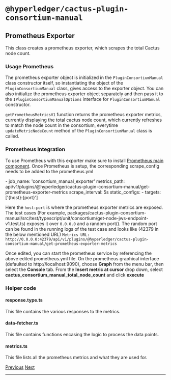 `@hyperledger/cactus-plugin-consortium-manual`
===========================================================================================================================

Prometheus Exporter
------------------------------------------------------------------------

This class creates a prometheus exporter, which scrapes the total Cactus node count.

### Usage Prometheus

The prometheus exporter object is initialized in the `PluginConsortiumManual` class constructor itself, so instantiating the object of the `PluginConsortiumManual` class, gives access to the exporter object. You can also initialize the prometheus exporter object separately and then pass it to the `IPluginConsortiumManualOptions` interface for `PluginConsortiumManual` constructor.

`getPrometheusMetricsV1` function returns the prometheus exporter metrics, currently displaying the total cactus node count, which currently refreshes to match the node count in the consortium, everytime `updateMetricNodeCount` method of the `PluginConsortiumManual` class is called.

### Prometheus Integration

To use Prometheus with this exporter make sure to install [Prometheus main component](https://prometheus.io/download/). Once Prometheus is setup, the corresponding scrape\_config needs to be added to the prometheus.yml

\- job\_name: 'consortium\_manual\_exporter'
  metrics\_path: api/v1/plugins/@hyperledger/cactus-plugin-consortium-manual/get-prometheus-exporter-metrics
  scrape\_interval: 5s
  static\_configs:
    - targets: \['{host}:{port}'\]

Here the `host:port` is where the prometheus exporter metrics are exposed. The test cases (For example, packages/cactus-plugin-consortium-manual/src/test/typescript/unit/consortium/get-node-jws-endpoint-v1.test.ts) exposes it over `0.0.0.0` and a random port(). The random port can be found in the running logs of the test case and looks like (42379 in the below mentioned URL) `Metrics URL: http://0.0.0.0:42379/api/v1/plugins/@hyperledger/cactus-plugin-consortium-manual/get-prometheus-exporter-metrics`

Once edited, you can start the prometheus service by referencing the above edited prometheus.yml file. On the prometheus graphical interface (defaulted to http://localhost:9090), choose **Graph** from the menu bar, then select the **Console** tab. From the **Insert metric at cursor** drop down, select **cactus\_consortium\_manual\_total\_node\_count** and click **execute**

### Helper code

#### response.type.ts

This file contains the various responses to the metrics.

#### data-fetcher.ts

This file contains functions encasing the logic to process the data points.

#### metrics.ts

This file lists all the prometheus metrics and what they are used for.

[Previous](cactus-core.md "@hyperledger/cactus-core") [Next](cactus-plugin-keychain-vault.md "@hyperledger/cactus-plugin-keychain-vault")

* * *
